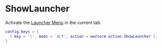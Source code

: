 # ShowLauncher

Activate the [Launcher Menu](../../launch.md#the-launcher-menu)
in the current tab.

```lua
config.keys = {
  { key = 'l', mods = 'ALT', action = wezterm.action.ShowLauncher },
}
```


